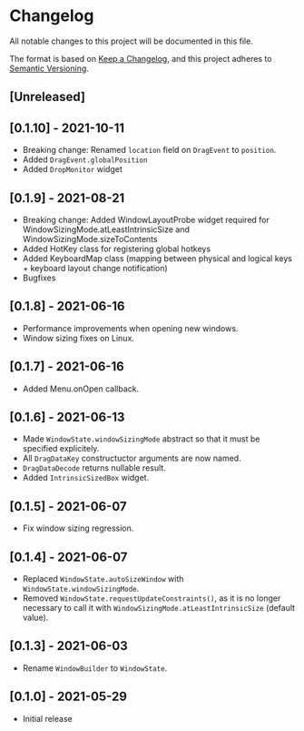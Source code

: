 # Changelog

All notable changes to this project will be documented in this file.

The format is based on [Keep a Changelog](https://keepachangelog.com/en/1.0.0/),
and this project adheres to [Semantic Versioning](https://semver.org/spec/v2.0.0.html).

## [Unreleased]

## [0.1.10] - 2021-10-11

- Breaking change: Renamed `location` field on `DragEvent` to `position`.
- Added `DragEvent.globalPosition`
- Added `DropMonitor` widget

## [0.1.9] - 2021-08-21

- Breaking change: Added WindowLayoutProbe widget required for WindowSizingMode.atLeastIntrinsicSize and WindowSizingMode.sizeToContents
- Added HotKey class for registering global hotkeys
- Added KeyboardMap class (mapping between physical and logical keys + keyboard layout change notification)
- Bugfixes

## [0.1.8] - 2021-06-16

- Performance improvements when opening new windows.
- Window sizing fixes on Linux.

## [0.1.7] - 2021-06-16

- Added Menu.onOpen callback.

## [0.1.6] - 2021-06-13

- Made `WindowState.windowSizingMode` abstract so that it must be specified explicitely.
- All `DragDataKey` constructuctor arguments are now named.
- `DragDataDecode` returns nullable result.
- Added `IntrinsicSizedBox` widget.

## [0.1.5] - 2021-06-07

- Fix window sizing regression.

## [0.1.4] - 2021-06-07

- Replaced `WindowState.autoSizeWindow` with `WindowState.windowSizingMode`.
- Removed `WindowState.requestUpdateConstraints()`, as it is no longer necessary to call it with `WindowSizingMode.atLeastIntrinsicSize` (default value).

## [0.1.3] - 2021-06-03

- Rename `WindowBuilder` to `WindowState`.

## [0.1.0] - 2021-05-29

- Initial release

